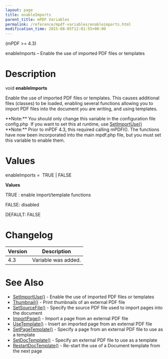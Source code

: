 ```yaml
---
layout: page
title: enableImports
parent_title: mPDF Variables
permalink: /reference/mpdf-variables/enableimports.html
modification_time: 2015-08-05T12:01:55+00:00
---
```


(mPDF >= 4.3)

enableImports – Enable the use of imported PDF files or templates

# Description

void **enableImports**

Enable the use of imported PDF files or templates. This causes additional files (classes) to be loaded, enabling several functions allowing you to import PDF files into the document you are writing, and using templates.

<div class="alert alert-info" role="alert">**Note:** You should only change this variable in the configuration file <span class="filename">config.php</span>  If you want to set this at runtime, use <a href="{{ "/reference/mpdf-functions/setimportuse.html" | prepend: site.baseurl }}">SetImportUse()</a></div>

<div class="alert alert-info" role="alert">**Note:** Prior to mPDF 4.3, this required calling mPDFI(). The functions have now been incorporated into the main mpdf.php file, but you must set this variable to enable them.</div>

# Values

<span class="parameter">enableImports</span> =  <span class="smallblock">TRUE </span>| <span class="smallblock">FALSE</span>

**Values**

<span class="smallblock">TRUE </span>: enable import/template functions

<span class="smallblock">FALSE</span>: disabled

<span class="smallblock">DEFAULT</span>: <span class="smallblock">FALSE</span>

# Changelog

<table class="table"> <thead>
<tr> <th>Version</th><th>Description</th> </tr>
</thead> <tbody>
<tr>
<td>4.3</td>
<td>Variable was added.</td>
</tr>
</tbody> </table>

# See Also

<ul>
<li><a href="{{ "/reference/mpdf-functions/setimportuse.html" | prepend: site.baseurl }}">SetImportUse()</a> - Enable the use of imported PDF files or templates</li>
<li><a href="{{ "/reference/mpdf-functions/thumbnail.html" | prepend: site.baseurl }}">Thumbnail()</a> - Print thumbnails of an external PDF file</li>
<li><a href="{{ "/reference/mpdf-functions/setsourcefile.html" | prepend: site.baseurl }}">SetSourceFile()</a> - Specify the source PDF file used to import pages into the document</li>
<li><a href="{{ "/reference/mpdf-functions/importpage.html" | prepend: site.baseurl }}">ImportPage()</a> - Import a page from an external PDF file</li>
<li><a href="{{ "/reference/mpdf-functions/usetemplate.html" | prepend: site.baseurl }}">UseTemplate()</a> - Insert an imported page from an external PDF file</li>
<li><a href="{{ "/reference/mpdf-functions/setpagetemplate.html" | prepend: site.baseurl }}">SetPageTemplate()</a> - Specify a page from an external PDF file to use as a template</li>
<li><a href="{{ "/reference/mpdf-functions/setdoctemplate.html" | prepend: site.baseurl }}">SetDocTemplate()</a> - Specify an external PDF file to use as a template</li>
<li><a href="{{ "/reference/mpdf-functions/restartdoctemplate.html" | prepend: site.baseurl }}">RestartDocTemplate()</a> - Re-start the use of a Document template from the next page</li>
</ul>

